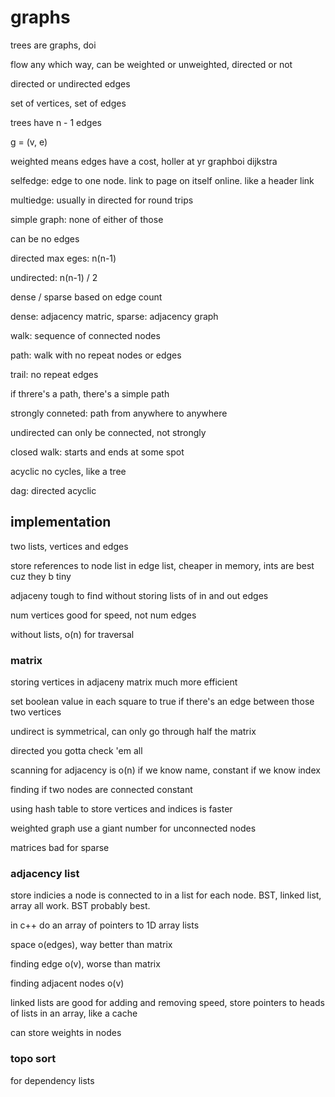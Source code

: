 # graphs

trees are graphs, doi

flow any which way, can be weighted or unweighted, directed or not

directed or undirected edges

set of vertices, set of edges

trees have n - 1 edges

g = (v, e)

weighted means edges have a cost, holler at yr graphboi dijkstra

selfedge: edge to one node. link to page on itself online. like a header link

multiedge: usually in directed for round trips

simple graph: none of either of those

can be no edges

directed max eges: n(n-1)

undirected: n(n-1) / 2

dense / sparse based on edge count

dense: adjacency matric, sparse: adjacency graph

walk: sequence of connected nodes

path: walk with no repeat nodes or edges

trail: no repeat edges

if threre's a path, there's a simple path

strongly conneted: path from anywhere to anywhere

undirected can only be connected, not strongly

closed walk: starts and ends at some spot

acyclic no cycles, like a tree

dag: directed acyclic

## implementation

two lists, vertices and edges

store references to node list in edge list, cheaper in memory, ints are best cuz they b tiny

adjaceny tough to find without storing lists of in and out edges

num vertices good for speed, not num edges

without lists, o(n) for traversal

### matrix

storing vertices in adjaceny matrix much more efficient

set boolean value in each square to true if there's an edge between those two vertices

undirect is symmetrical, can only go through half the matrix

directed you gotta check 'em all

scanning for adjacency is o(n) if we know name, constant if we know index

finding if two nodes are connected constant

using hash table to store vertices and indices is faster

weighted graph use a giant number for unconnected nodes

matrices bad for sparse

### adjacency list 

store indicies a node is connected to in a list for each node. BST, linked list, array all work. BST probably best.

in c++ do an array of pointers to 1D array lists

space o(edges), way better than matrix

finding edge o(v), worse than matrix

finding adjacent nodes o(v)

linked lists are good for adding and removing speed, store pointers to heads of lists in an array, like a cache

can store weights in nodes



### topo sort
for dependency lists


